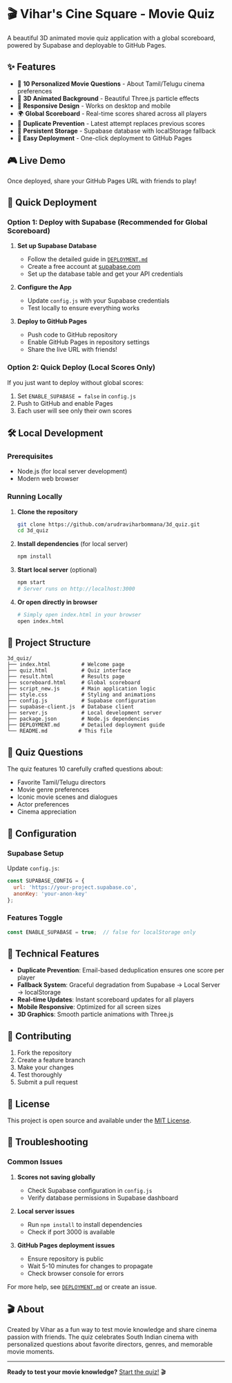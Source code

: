 # 🎬 Vihar's Cine Square - Movie Quiz

A beautiful 3D animated movie quiz application with a global scoreboard, powered by Supabase and deployable to GitHub Pages.

## ✨ Features

- 🎯 **10 Personalized Movie Questions** - About Tamil/Telugu cinema preferences
- 🎨 **3D Animated Background** - Beautiful Three.js particle effects  
- 📱 **Responsive Design** - Works on desktop and mobile
- 🌍 **Global Scoreboard** - Real-time scores shared across all players
- 🔄 **Duplicate Prevention** - Latest attempt replaces previous scores
- 💾 **Persistent Storage** - Supabase database with localStorage fallback
- 🚀 **Easy Deployment** - One-click deployment to GitHub Pages

## 🎮 Live Demo

Once deployed, share your GitHub Pages URL with friends to play!

## 🚀 Quick Deployment

### Option 1: Deploy with Supabase (Recommended for Global Scoreboard)

1. **Set up Supabase Database**
   - Follow the detailed guide in [`DEPLOYMENT.md`](DEPLOYMENT.md)
   - Create a free account at [supabase.com](https://supabase.com)
   - Set up the database table and get your API credentials

2. **Configure the App**
   - Update `config.js` with your Supabase credentials
   - Test locally to ensure everything works

3. **Deploy to GitHub Pages**
   - Push code to GitHub repository
   - Enable GitHub Pages in repository settings
   - Share the live URL with friends!

### Option 2: Quick Deploy (Local Scores Only)

If you just want to deploy without global scores:

1. Set `ENABLE_SUPABASE = false` in `config.js`
2. Push to GitHub and enable Pages
3. Each user will see only their own scores

## 🛠️ Local Development

### Prerequisites
- Node.js (for local server development)
- Modern web browser

### Running Locally

1. **Clone the repository**
   ```bash
   git clone https://github.com/arudraviharbommana/3d_quiz.git
   cd 3d_quiz
   ```

2. **Install dependencies** (for local server)
   ```bash
   npm install
   ```

3. **Start local server** (optional)
   ```bash
   npm start
   # Server runs on http://localhost:3000
   ```

4. **Or open directly in browser**
   ```bash
   # Simply open index.html in your browser
   open index.html
   ```

## 📁 Project Structure

```
3d_quiz/
├── index.html          # Welcome page
├── quiz.html           # Quiz interface  
├── result.html         # Results page
├── scoreboard.html     # Global scoreboard
├── script_new.js       # Main application logic
├── style.css           # Styling and animations
├── config.js           # Supabase configuration
├── supabase-client.js  # Database client
├── server.js           # Local development server
├── package.json        # Node.js dependencies
├── DEPLOYMENT.md       # Detailed deployment guide
└── README.md          # This file
```

## 🎯 Quiz Questions

The quiz features 10 carefully crafted questions about:
- Favorite Tamil/Telugu directors
- Movie genre preferences  
- Iconic movie scenes and dialogues
- Actor preferences
- Cinema appreciation

## 🔧 Configuration

### Supabase Setup
Update `config.js`:
```javascript
const SUPABASE_CONFIG = {
  url: 'https://your-project.supabase.co',
  anonKey: 'your-anon-key'
};
```

### Features Toggle
```javascript
const ENABLE_SUPABASE = true;  // false for localStorage only
```

## 🌟 Technical Features

- **Duplicate Prevention**: Email-based deduplication ensures one score per player
- **Fallback System**: Graceful degradation from Supabase → Local Server → localStorage
- **Real-time Updates**: Instant scoreboard updates for all players
- **Mobile Responsive**: Optimized for all screen sizes
- **3D Graphics**: Smooth particle animations with Three.js

## 🤝 Contributing

1. Fork the repository
2. Create a feature branch
3. Make your changes
4. Test thoroughly
5. Submit a pull request

## 📜 License

This project is open source and available under the [MIT License](LICENSE).

## 🐛 Troubleshooting

### Common Issues

1. **Scores not saving globally**
   - Check Supabase configuration in `config.js`
   - Verify database permissions in Supabase dashboard

2. **Local server issues**
   - Run `npm install` to install dependencies
   - Check if port 3000 is available

3. **GitHub Pages deployment issues**
   - Ensure repository is public
   - Wait 5-10 minutes for changes to propagate
   - Check browser console for errors

For more help, see [`DEPLOYMENT.md`](DEPLOYMENT.md) or create an issue.

## 🎬 About

Created by Vihar as a fun way to test movie knowledge and share cinema passion with friends. The quiz celebrates South Indian cinema with personalized questions about favorite directors, genres, and memorable movie moments.

---

**Ready to test your movie knowledge?** [Start the quiz!](#) 🎬